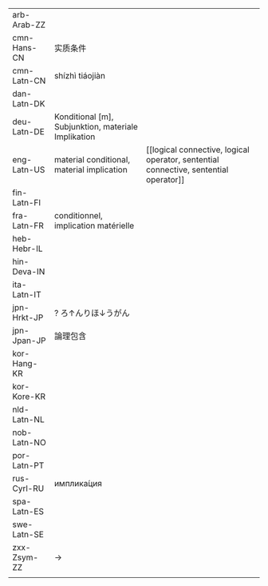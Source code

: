 | | | |
|-|-|-|
| arb-Arab-ZZ |  |  |
| cmn-Hans-CN | 实质条件 |  |
| cmn-Latn-CN | shízhì tiáojiàn |  |
| dan-Latn-DK |  |  |
| deu-Latn-DE | Konditional [m], Subjunktion, materiale Implikation |  |
| eng-Latn-US | material conditional, material implication | [[logical connective, logical operator, sentential connective, sentential operator]] |
| fin-Latn-FI |  |  |
| fra-Latn-FR | conditionnel, implication matérielle |  |
| heb-Hebr-IL |  |  |
| hin-Deva-IN |  |  |
| ita-Latn-IT |  |  |
| jpn-Hrkt-JP | ? ろ↑んりほ↓うがん |  |
| jpn-Jpan-JP | 論理包含 |  |
| kor-Hang-KR |  |  |
| kor-Kore-KR |  |  |
| nld-Latn-NL |  |  |
| nob-Latn-NO |  |  |
| por-Latn-PT |  |  |
| rus-Cyrl-RU | имплика́ция |  |
| spa-Latn-ES |  |  |
| swe-Latn-SE |  |  |
| zxx-Zsym-ZZ | → |  |
|  |  |  |

